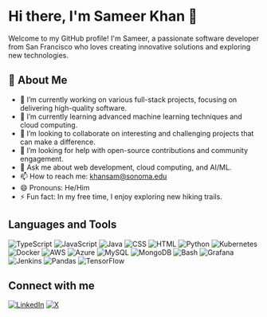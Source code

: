 <!--
**sameerkhansf/sameerkhansf** is a ✨ _special_ ✨ repository because its `README.md` (this file) appears on your GitHub profile.

Here are some ideas to get you started:

- 🔭 I’m currently working on ...
- 🌱 I’m currently learning ...
- 👯 I’m looking to collaborate on ...
- 🤔 I’m looking for help with ...
- 💬 Ask me about ...
- 📫 How to reach me: ...
- 😄 Pronouns: ...
- ⚡ Fun fact: ...
-->
# Hi there, I'm Sameer Khan 👋

Welcome to my GitHub profile! I'm Sameer, a passionate software developer from San Francisco who loves creating innovative solutions and exploring new technologies.

## 🚀 About Me

- 🔭 I’m currently working on various full-stack projects, focusing on delivering high-quality software.
- 🌱 I’m currently learning advanced machine learning techniques and cloud computing.
- 👯 I’m looking to collaborate on interesting and challenging projects that can make a difference.
- 🤔 I’m looking for help with open-source contributions and community engagement.
- 💬 Ask me about web development, cloud computing, and AI/ML.
- 📫 How to reach me: [khansam@sonoma.edu](mailto:khansam@sonoma.edu)
- 😄 Pronouns: He/Him
- ⚡ Fun fact: In my free time, I enjoy exploring new hiking trails.
  
## Languages and Tools
![TypeScript](https://img.shields.io/badge/-TypeScript-007ACC?style=flat-square&logo=typescript&logoColor=white)
![JavaScript](https://img.shields.io/badge/-JavaScript-F7DF1E?style=flat-square&logo=javascript&logoColor=black)
![Java](https://img.shields.io/badge/-Java-007396?style=flat-square&logo=java&logoColor=white)
![CSS](https://img.shields.io/badge/-CSS-1572B6?style=flat-square&logo=css3&logoColor=white)
![HTML](https://img.shields.io/badge/-HTML-E34F26?style=flat-square&logo=html5&logoColor=white)
![Python](https://img.shields.io/badge/-Python-3776AB?style=flat-square&logo=python&logoColor=white)
![Kubernetes](https://img.shields.io/badge/-Kubernetes-326CE5?style=flat-square&logo=kubernetes&logoColor=white)
![Docker](https://img.shields.io/badge/-Docker-2496ED?style=flat-square&logo=docker&logoColor=white)
![AWS](https://img.shields.io/badge/-AWS-232F3E?style=flat-square&logo=amazon-aws&logoColor=white)
![Azure](https://img.shields.io/badge/-Azure-0078D4?style=flat-square&logo=microsoft-azure&logoColor=white)
![MySQL](https://img.shields.io/badge/-MySQL-4479A1?style=flat-square&logo=mysql&logoColor=white)
![MongoDB](https://img.shields.io/badge/-MongoDB-47A248?style=flat-square&logo=mongodb&logoColor=white)
![Bash](https://img.shields.io/badge/-Bash-4EAA25?style=flat-square&logo=gnu-bash&logoColor=white)
![Grafana](https://img.shields.io/badge/-Grafana-F46800?style=flat-square&logo=grafana&logoColor=white)
![Jenkins](https://img.shields.io/badge/-Jenkins-D24939?style=flat-square&logo=jenkins&logoColor=white)
![Pandas](https://img.shields.io/badge/-Pandas-150458?style=flat-square&logo=pandas&logoColor=white)
![TensorFlow](https://img.shields.io/badge/-TensorFlow-FF6F00?style=flat-square&logo=tensorflow&logoColor=white)
<!--
## 🛠 Technologies & Tools

- **Languages:** JavaScript, Python, Java, C++
- **Frontend:** React, Vue.js, HTML, CSS
- **Backend:** Node.js, Express, Django, Flask
- **Databases:** MySQL, PostgreSQL, MongoDB
- **DevOps:** Docker, Kubernetes, GitHub Actions, Jenkins
- **Cloud:** AWS, Azure, Google Cloud
-->
<!--
## 📈 GitHub Stats

![Sameer's GitHub Stats](https://github-readme-stats.vercel.app/api?username=sameerkhansf&show_icons=true&theme=radical)
-->
## Connect with me
[![LinkedIn](https://img.shields.io/badge/-LinkedIn-0077B5?style=flat-square&logo=linkedin&logoColor=white)](https://www.linkedin.com/in/sameerkhansf)
[![X](https://img.shields.io/twitter/follow/sameerk87997815
)](https://x.com/sameerk87997815?s=21)

